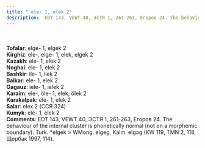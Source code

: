 ```yaml
---
title: " ele- 1, elek 2"
description:  EDT 143, VEWT 40, ЭСТЯ 1, 261-263, Егоров 24. The behaviour of the internal cluster is phonetically normal (not on a morphemic boundary). Turk. *elgek > WMong. elgeg, Kalm. elgǝg (KW 119, TMN 2, 118, Щербак 1997, 114).
---
```

<strong></strong><br><br>
<strong>Tofalar</strong>:  elge- 1, elgek 2<br>
<strong>Kirghiz</strong>:  ele-, elge- 1, elek, elgek 2<br>
<strong>Kazakh</strong>:  ele- 1, elek 2<br>
<strong>Noghai</strong>:  ele- 1, elek 2<br>
<strong>Bashkir</strong>:  ile- 1, ilek 2<br>
<strong>Balkar</strong>:  ele- 1, elek 2<br>
<strong>Gagauz</strong>:  iele- 1, ielek 2<br>
<strong>Karaim</strong>:  ele-, öle- 1, elek, ölek 2<br>
<strong>Karakalpak</strong>:  ele- 1, elek 2<br>
<strong>Salar</strong>:  elex 2 (ССЯ 324)<br>
<strong>Kumyk</strong>:  ele- 1, elek 2<br>
<strong>Comments</strong>:  EDT 143, VEWT 40, ЭСТЯ 1, 261-263, Егоров 24. The behaviour of the internal cluster is phonetically normal (not on a morphemic boundary). Turk. *elgek > WMong. elgeg, Kalm. elgǝg (KW 119, TMN 2, 118, Щербак 1997, 114).<br>


